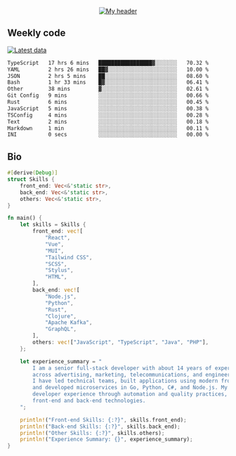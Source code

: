 <div align="center">
  <a href="https://skvggor.dev">
    <img src="https://github.com/skvggor/skvggor/assets/958723/d0c9aa9c-0c21-4219-acff-3d4f36f94691" alt="My header" />
  </a>
</div>


## Weekly code

[![Latest data](https://github.com/skvggor/skvggor/actions/workflows/main.yml/badge.svg)](https://github.com/skvggor/skvggor/actions/workflows/main.yml)

<!--START_SECTION:waka-->

```txt
TypeScript   17 hrs 6 mins   █████████████████▓░░░░░░░   70.32 %
YAML         2 hrs 26 mins   ██▓░░░░░░░░░░░░░░░░░░░░░░   10.00 %
JSON         2 hrs 5 mins    ██░░░░░░░░░░░░░░░░░░░░░░░   08.60 %
Bash         1 hr 33 mins    █▓░░░░░░░░░░░░░░░░░░░░░░░   06.41 %
Other        38 mins         ▓░░░░░░░░░░░░░░░░░░░░░░░░   02.61 %
Git Config   9 mins          ░░░░░░░░░░░░░░░░░░░░░░░░░   00.66 %
Rust         6 mins          ░░░░░░░░░░░░░░░░░░░░░░░░░   00.45 %
JavaScript   5 mins          ░░░░░░░░░░░░░░░░░░░░░░░░░   00.38 %
TSConfig     4 mins          ░░░░░░░░░░░░░░░░░░░░░░░░░   00.28 %
Text         2 mins          ░░░░░░░░░░░░░░░░░░░░░░░░░   00.18 %
Markdown     1 min           ░░░░░░░░░░░░░░░░░░░░░░░░░   00.11 %
INI          0 secs          ░░░░░░░░░░░░░░░░░░░░░░░░░   00.00 %
```

<!--END_SECTION:waka-->

## Bio

```rust
#[derive(Debug)]
struct Skills {
    front_end: Vec<&'static str>,
    back_end: Vec<&'static str>,
    others: Vec<&'static str>,
}

fn main() {
    let skills = Skills {
        front_end: vec![
            "React",
            "Vue",
            "MUI",
            "Tailwind CSS",
            "SCSS",
            "Stylus",
            "HTML",
        ],
        back_end: vec![
            "Node.js",
            "Python",
            "Rust",
            "Clojure",
            "Apache Kafka",
            "GraphQL",
        ],
        others: vec!["JavaScript", "TypeScript", "Java", "PHP"],
    };

    let experience_summary = "
        I am a senior full-stack developer with about 14 years of experience in large-scale projects
        across advertising, marketing, telecommunications, and engineering sectors.
        I have led technical teams, built applications using modern front-end frameworks like React and Vue,
        and developed microservices in Go, Python, C#, and Node.js. My recent work focuses on improving
        developer experience through automation and quality practices, leveraging my skills in both
        front-end and back-end technologies.
    ";

    println!("Front-end Skills: {:?}", skills.front_end);
    println!("Back-end Skills: {:?}", skills.back_end);
    println!("Other Skills: {:?}", skills.others);
    println!("Experience Summary: {}", experience_summary);
}
```
<!-- </details> -->

<!-- <div align="center">
  <h2>🤖 Recent Code Activity</h2>
  <img width="500" src="https://github-readme-stats.vercel.app/api/wakatime?username=skvggor&hide_title=true&layout=compact&theme=transparent" alt="Wakatime Stats" />
</div>

<br>

<div align="center">
  <h2>📈 GitHub Stats</h2>
  <img width="500" src="https://github-readme-stats.vercel.app/api?username=skvggor&show_icons=true&theme=transparent&hide_title=true&count_private=true" alt="GitHub Stats" />
</div>
 -->
